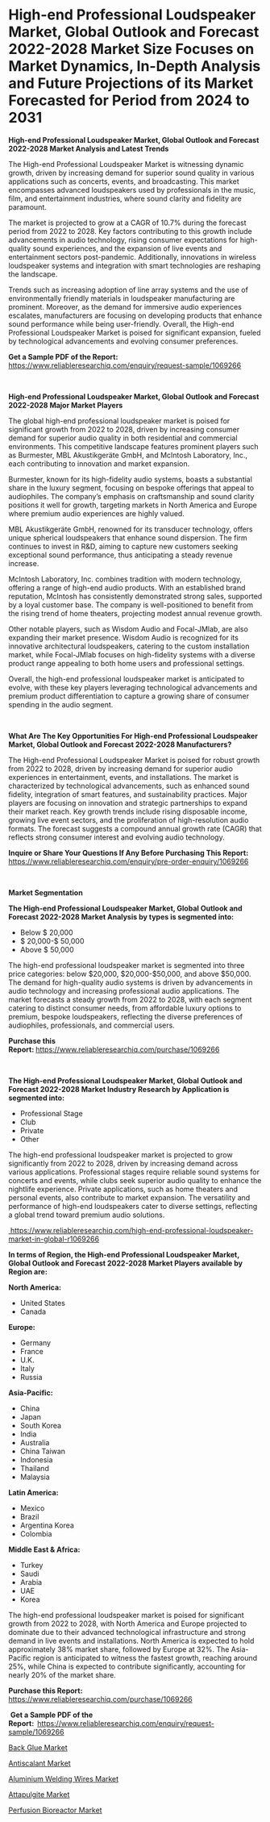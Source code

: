 <p><h1>High-end Professional Loudspeaker Market, Global Outlook and Forecast 2022-2028 Market Size Focuses on Market Dynamics, In-Depth Analysis and Future Projections of its Market Forecasted for Period from 2024 to 2031</h1></p><p><strong>High-end Professional Loudspeaker Market, Global Outlook and Forecast 2022-2028 Market Analysis and Latest Trends</strong></p>
<p><p>The High-end Professional Loudspeaker Market is witnessing dynamic growth, driven by increasing demand for superior sound quality in various applications such as concerts, events, and broadcasting. This market encompasses advanced loudspeakers used by professionals in the music, film, and entertainment industries, where sound clarity and fidelity are paramount.</p><p>The market is projected to grow at a CAGR of 10.7% during the forecast period from 2022 to 2028. Key factors contributing to this growth include advancements in audio technology, rising consumer expectations for high-quality sound experiences, and the expansion of live events and entertainment sectors post-pandemic. Additionally, innovations in wireless loudspeaker systems and integration with smart technologies are reshaping the landscape.</p><p>Trends such as increasing adoption of line array systems and the use of environmentally friendly materials in loudspeaker manufacturing are prominent. Moreover, as the demand for immersive audio experiences escalates, manufacturers are focusing on developing products that enhance sound performance while being user-friendly. Overall, the High-end Professional Loudspeaker Market is poised for significant expansion, fueled by technological advancements and evolving consumer preferences.</p></p>
<p><strong>Get a Sample PDF of the Report:&nbsp;</strong> <a href="https://www.reliableresearchiq.com/enquiry/request-sample/1069266">https://www.reliableresearchiq.com/enquiry/request-sample/1069266</a></p>
<p>&nbsp;</p>
<p><strong>High-end Professional Loudspeaker Market, Global Outlook and Forecast 2022-2028 Major Market Players</strong></p>
<p><p>The global high-end professional loudspeaker market is poised for significant growth from 2022 to 2028, driven by increasing consumer demand for superior audio quality in both residential and commercial environments. This competitive landscape features prominent players such as Burmester, MBL Akustikgeräte GmbH, and McIntosh Laboratory, Inc., each contributing to innovation and market expansion.</p><p>Burmester, known for its high-fidelity audio systems, boasts a substantial share in the luxury segment, focusing on bespoke offerings that appeal to audiophiles. The company’s emphasis on craftsmanship and sound clarity positions it well for growth, targeting markets in North America and Europe where premium audio experiences are highly valued.</p><p>MBL Akustikgeräte GmbH, renowned for its transducer technology, offers unique spherical loudspeakers that enhance sound dispersion. The firm continues to invest in R&D, aiming to capture new customers seeking exceptional sound performance, thus anticipating a steady revenue increase.</p><p>McIntosh Laboratory, Inc. combines tradition with modern technology, offering a range of high-end audio products. With an established brand reputation, McIntosh has consistently demonstrated strong sales, supported by a loyal customer base. The company is well-positioned to benefit from the rising trend of home theaters, projecting modest annual revenue growth.</p><p>Other notable players, such as Wisdom Audio and Focal-JMlab, are also expanding their market presence. Wisdom Audio is recognized for its innovative architectural loudspeakers, catering to the custom installation market, while Focal-JMlab focuses on high-fidelity systems with a diverse product range appealing to both home users and professional settings.</p><p>Overall, the high-end professional loudspeaker market is anticipated to evolve, with these key players leveraging technological advancements and premium product differentiation to capture a growing share of consumer spending in the audio segment.</p></p>
<p>&nbsp;</p>
<p><strong>What Are The Key Opportunities For High-end Professional Loudspeaker Market, Global Outlook and Forecast 2022-2028 Manufacturers?</strong></p>
<p><p>The High-end Professional Loudspeaker Market is poised for robust growth from 2022 to 2028, driven by increasing demand for superior audio experiences in entertainment, events, and installations. The market is characterized by technological advancements, such as enhanced sound fidelity, integration of smart features, and sustainability practices. Major players are focusing on innovation and strategic partnerships to expand their market reach. Key growth trends include rising disposable income, growing live event sectors, and the proliferation of high-resolution audio formats. The forecast suggests a compound annual growth rate (CAGR) that reflects strong consumer interest and evolving audio technology.</p></p>
<p><strong>Inquire or Share Your Questions If Any Before Purchasing This Report:</strong> <a href="https://www.reliableresearchiq.com/enquiry/pre-order-enquiry/1069266">https://www.reliableresearchiq.com/enquiry/pre-order-enquiry/1069266</a></p>
<p>&nbsp;</p>
<p><strong>Market Segmentation</strong></p>
<p><strong>The High-end Professional Loudspeaker Market, Global Outlook and Forecast 2022-2028 Market Analysis by types is segmented into:</strong></p>
<p><ul><li>Below $ 20,000</li><li>$ 20,000-$ 50,000</li><li>Above $ 50,000</li></ul></p>
<p><p>The high-end professional loudspeaker market is segmented into three price categories: below $20,000, $20,000-$50,000, and above $50,000. The demand for high-quality audio systems is driven by advancements in audio technology and increasing professional audio applications. The market forecasts a steady growth from 2022 to 2028, with each segment catering to distinct consumer needs, from affordable luxury options to premium, bespoke loudspeakers, reflecting the diverse preferences of audiophiles, professionals, and commercial users.</p></p>
<p><strong>Purchase this Report:&nbsp;</strong><a href="https://www.reliableresearchiq.com/purchase/1069266">https://www.reliableresearchiq.com/purchase/1069266</a></p>
<p>&nbsp;</p>
<p><strong>The High-end Professional Loudspeaker Market, Global Outlook and Forecast 2022-2028 Market Industry Research by Application is segmented into:</strong></p>
<p><ul><li>Professional Stage</li><li>Club</li><li>Private</li><li>Other</li></ul></p>
<p><p>The high-end professional loudspeaker market is projected to grow significantly from 2022 to 2028, driven by increasing demand across various applications. Professional stages require reliable sound systems for concerts and events, while clubs seek superior audio quality to enhance the nightlife experience. Private applications, such as home theaters and personal events, also contribute to market expansion. The versatility and performance of high-end loudspeakers cater to diverse settings, reflecting a global trend toward premium audio solutions.</p></p>
<p><a href="https://www.reliableresearchiq.com/high-end-professional-loudspeaker-market-in-global-r1069266">&nbsp;https://www.reliableresearchiq.com/high-end-professional-loudspeaker-market-in-global-r1069266</a></p>
<p><strong>In terms of Region, the High-end Professional Loudspeaker Market, Global Outlook and Forecast 2022-2028 Market Players available by Region are:</strong></p>
<p>
    <p> <strong> North America: </strong>
        <ul>
            <li>United States</li>
            <li>Canada</li>
        </ul>
        </p> 
    <p> <strong> Europe: </strong>
        <ul>
            <li>Germany</li>
            <li>France</li>
            <li>U.K.</li>
            <li>Italy</li>
            <li>Russia</li>
        </ul>
        </p> 
    <p> <strong> Asia-Pacific: </strong>
        <ul>
            <li>China</li>
            <li>Japan</li>
            <li>South Korea</li>
            <li>India</li>
            <li>Australia</li>
            <li>China Taiwan</li>
            <li>Indonesia</li>
            <li>Thailand</li>
            <li>Malaysia</li>
        </ul>
        </p> 
    <p> <strong> Latin America: </strong>
        <ul>
            <li>Mexico</li>
            <li>Brazil</li>
            <li>Argentina Korea</li>
            <li>Colombia</li>
        </ul>
        </p> 
    <p> <strong> Middle East & Africa: </strong>
        <ul>
            <li>Turkey</li>
            <li>Saudi</li>
            <li>Arabia</li>
            <li>UAE</li>
            <li>Korea</li>
        </ul>
    </p>
    </p>
<p><p>The high-end professional loudspeaker market is poised for significant growth from 2022 to 2028, with North America and Europe projected to dominate due to their advanced technological infrastructure and strong demand in live events and installations. North America is expected to hold approximately 38% market share, followed by Europe at 32%. The Asia-Pacific region is anticipated to witness the fastest growth, reaching around 25%, while China is expected to contribute significantly, accounting for nearly 20% of the market share.</p></p>
<p><strong>Purchase this Report: </strong><a href="https://www.reliableresearchiq.com/purchase/1069266">https://www.reliableresearchiq.com/purchase/1069266</a></p>
<p>&nbsp;<strong>Get a Sample PDF of the Report:&nbsp;&nbsp;</strong><a href="https://www.reliableresearchiq.com/enquiry/request-sample/1069266">https://www.reliableresearchiq.com/enquiry/request-sample/1069266</a></p>
<p><strong></strong></p>
<p><p><a href="https://www.linkedin.com/pulse/back-glue-market-global-regional-analysis-focus-end-user-mlebe?trackingId=Zo2vJr4uSMW8lqL0EtS5Ig%3D%3D">Back Glue Market</a></p><p><a href="https://www.linkedin.com/pulse/global-antiscalant-market-status-2024-2031-forecast-region-wglze?trackingId=1SYAZloZRa6TEct0%2F9qPLQ%3D%3D">Antiscalant Market</a></p><p><a href="https://www.linkedin.com/pulse/aluminium-welding-wires-market-global-trends-forecast-2024-frfie?trackingId=sSslTKodTZO5cNF9kA8pGA%3D%3D">Aluminium Welding Wires Market</a></p><p><a href="https://www.linkedin.com/pulse/analyzing-attapulgite-market-dynamics-growth-drivers-jpite?trackingId=rT%2B6eT0BTMCd4mj4Fx9iZA%3D%3D">Attapulgite Market</a></p><p><a href="https://www.linkedin.com/pulse/perfusion-bioreactor-market-indicators-size-regional-breakdown-z1nwe?trackingId=N0ADT0GeQL2TqXfWCYwxGQ%3D%3D">Perfusion Bioreactor Market</a></p></p>
